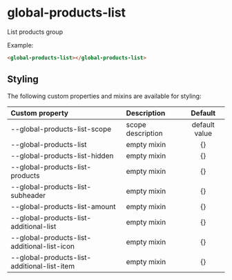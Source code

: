 # global-products-list

List products group

Example:

```html
<global-products-list></global-products-list>
```

## Styling

The following custom properties and mixins are available for styling:

| Custom property | Description     | Default        |
|:----------------|:----------------|:--------------:|
| --global-products-list-scope      | scope description | default value  |
| --global-products-list  | empty mixin | {}  |
| --global-products-list-hidden | empty mixin | {}  |
| --global-products-list-products | empty mixin | {}  |
| --global-products-list-subheader  | empty mixin | {}  |
| --global-products-list-amount | empty mixin | {}  |
| --global-products-list-additional-list  | empty mixin | {}  |
| --global-products-list-additional-list-icon | empty mixin | {}  |
| --global-products-list-additional-list-item | empty mixin | {}  |